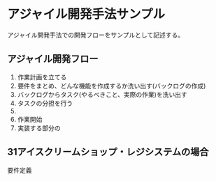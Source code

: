 # アジャイル開発手法サンプル
アジャイル開発手法での開発フローをサンプルとして記述する。

## アジャイル開発フロー
1. 作業計画を立てる
2. 要件をまとめ、どんな機能を作成するか洗い出す(バックログの作成)
3. バックログからタスク(やるべきこと、実際の作業)を洗い出す
4. タスクの分担を行う
5.
6. 作業開始
7. 実装する部分の

## 31アイスクリームショップ・レジシステムの場合
要件定義
